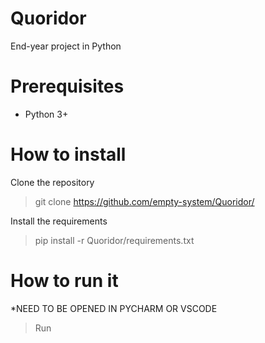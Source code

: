 # Quoridor
End-year project in Python

# Prerequisites
* Python 3+

# How to install
Clone the repository
> git clone https://github.com/empty-system/Quoridor/

Install the requirements
> pip install -r Quoridor/requirements.txt

# How to run it
*NEED TO BE OPENED IN PYCHARM OR VSCODE
> Run
